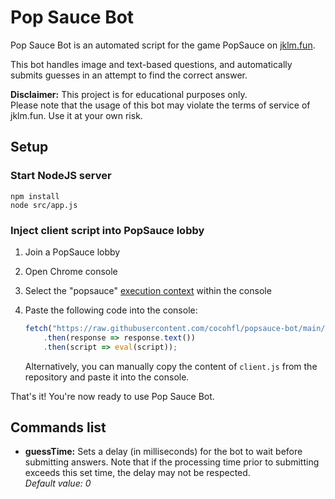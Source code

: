 # Pop Sauce Bot
Pop Sauce Bot is an automated script for the game PopSauce on [jklm.fun](https://jklm.fun).

This bot handles image and text-based questions, and automatically submits guesses in an attempt to find the correct answer.

**Disclaimer:**  This project is for educational purposes only.  
Please note that the usage of this bot may violate the terms of service of jklm.fun. Use it at your own risk.

## Setup
### Start NodeJS server
```
npm install
node src/app.js
```

### Inject client script into PopSauce lobby
1. Join a PopSauce lobby
2. Open Chrome console
3. Select the "popsauce" [execution context](https://developer.chrome.com/docs/devtools/console/reference#context) within the console
4. Paste the following code into the console:

    ```javascript
    fetch("https://raw.githubusercontent.com/cocohfl/popsauce-bot/main/client.js")
        .then(response => response.text())
        .then(script => eval(script));
    ```

   Alternatively, you can manually copy the content of `client.js` from the repository and paste it into the console.


That's it! You're now ready to use Pop Sauce Bot.

## Commands list
- **guessTime:** Sets a delay (in milliseconds) for the bot to wait before submitting answers. Note that if the processing time prior to submitting exceeds this set time, the delay may not be respected.  
_Default value: 0_